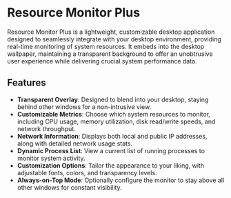 Resource Monitor Plus
=====================

Resource Monitor Plus is a lightweight, customizable desktop application designed to seamlessly integrate with your desktop environment, providing real-time monitoring of system resources. It embeds into the desktop wallpaper, maintaining a transparent background to offer an unobtrusive user experience while delivering crucial system performance data.

Features
--------

*   **Transparent Overlay**: Designed to blend into your desktop, staying behind other windows for a non-intrusive view.
*   **Customizable Metrics**: Choose which system resources to monitor, including CPU usage, memory utilization, disk read/write speeds, and network throughput.
*   **Network Information**: Displays both local and public IP addresses, along with detailed network usage stats.
*   **Dynamic Process List**: View a current list of running processes to monitor system activity.
*   **Customization Options**: Tailor the appearance to your liking, with adjustable fonts, colors, and transparency levels.
*   **Always-on-Top Mode**: Optionally configure the monitor to stay above all other windows for constant visibility.
